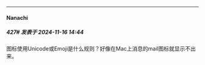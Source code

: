﻿
*****

####  Nanachi  
##### 427#       发表于 2024-11-16 14:44

图标使用Unicode或Emoji是什么规则？好像在Mac上消息的mail图标就显示不出来。

